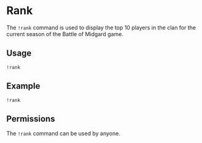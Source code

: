 # Rank

The `!rank` command is used to display the top 10 players in the clan for the current season of the Battle of Midgard game.

## Usage

`!rank`

## Example

`!rank`

## Permissions

The `!rank` command can be used by anyone.